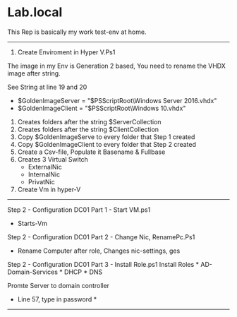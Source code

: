 # Lab.local
This Rep is basically my work test-env at home. 

---------------------------------------------------------------------------------------------

1. Create Enviroment in Hyper V.Ps1
  
  The image in my Env is Generation 2 based, You need to rename the VHDX image after string.
  
  See String at line 19 and 20
  
  * $GoldenImageServer = "$PSScriptRoot\Windows Server 2016.vhdx"
  * $GoldenImageClient = "$PSScriptRoot\Windows 10.vhdx"


   1. Creates folders after the string $ServerCollection
   2. Creates folders after the string $ClientCollection
   3. Copy $GoldenImageServe to every folder that Step 1 created
   4. Copy $GoldenImageClient to every folder that Step 2 created
   5. Create a Csv-file, Populate it Basename & Fullbase
   6. Creates 3 Virtual Switch
      * ExternalNic
      * InternalNic
      * PrivatNic 
   7. Create Vm in hyper-V
  
---------------------------------------------------------------------------------------------
Step 2 - Configuration DC01 Part 1 - Start VM.ps1
* Starts-Vm

Step 2 - Configuration DC01 Part 2 - Change Nic, RenamePc.Ps1
* Rename Computer after role, Changes nic-settings, ges

Step 2 - Configuration DC01 Part 3 - Install Role.ps1
Install Roles
     * AD-Domain-Services
     * DHCP
     * DNS

Promte Server to domain controller
   
* Line 57, type in password *
   
---------------------------------------------------------------------------------------------  

 
